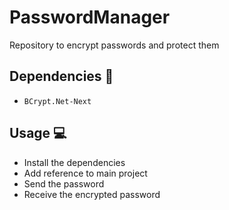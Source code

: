 # PasswordManager
Repository to encrypt passwords and protect them

## Dependencies 🔐
- `BCrypt.Net-Next`

## Usage 💻
- Install the dependencies
- Add reference to main project
- Send the password
- Receive the encrypted password
